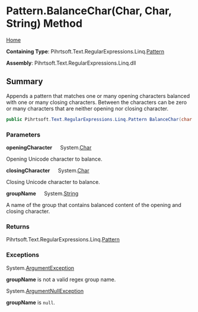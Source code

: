 # Pattern\.BalanceChar\(Char, Char, String\) Method

[Home](../../../../../../README.md)

**Containing Type**: Pihrtsoft\.Text\.RegularExpressions\.Linq\.[Pattern](../README.md)

**Assembly**: Pihrtsoft\.Text\.RegularExpressions\.Linq\.dll

## Summary

Appends a pattern that matches one or many opening characters balanced with one or many closing characters\.
Between the characters can be zero or many characters that are neither opening nor closing character\.

```csharp
public Pihrtsoft.Text.RegularExpressions.Linq.Pattern BalanceChar(char openingCharacter, char closingCharacter, string groupName)
```

### Parameters

**openingCharacter** &emsp; System\.[Char](https://docs.microsoft.com/en-us/dotnet/api/system.char)

Opening Unicode character to balance\.

**closingCharacter** &emsp; System\.[Char](https://docs.microsoft.com/en-us/dotnet/api/system.char)

Closing Unicode character to balance\.

**groupName** &emsp; System\.[String](https://docs.microsoft.com/en-us/dotnet/api/system.string)

A name of the group that contains balanced content of the opening and closing character\.

### Returns

Pihrtsoft\.Text\.RegularExpressions\.Linq\.[Pattern](../README.md)

### Exceptions

System\.[ArgumentException](https://docs.microsoft.com/en-us/dotnet/api/system.argumentexception)

**groupName** is not a valid regex group name\.

System\.[ArgumentNullException](https://docs.microsoft.com/en-us/dotnet/api/system.argumentnullexception)

**groupName** is `null`\.

